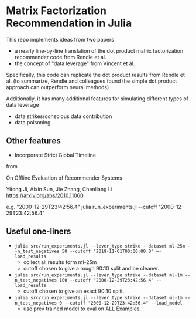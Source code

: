 # Matrix Factorization Recommendation in Julia

This repo implements ideas from two papers
* a nearly line-by-line translation of the dot product matrix factorization recommender code from Rendle et al.
* the concept of "data leverage" from Vincent et al.

Specifically, this code can replicate the dot product results from Rendle et al. (to summarize, Rendle and colleagues found the simple dot product approach can outperform neural methods)

Additionally, it has many additional features for simulating different types of data leverage
* data strikes/conscious data contribution
* data poisoning

## Other features
* Incorporate Strict Global Timeline

from 

On Offline Evaluation of Recommender Systems

Yitong Ji, Aixin Sun, Jie Zhang, Chenliang Li https://arxiv.org/abs/2010.11060

e.g. "2000-12-29T23:42:56.4"
julia run_experiments.jl --cutoff "2000-12-29T23:42:56.4"


## Useful one-liners
* `julia src/run_experiments.jl --lever_type strike --dataset ml-25m --n_test_negatives 50 --cutoff "2019-11-01T00:00:00.0" —-load_results`
    - collect all results form ml-25m
    - cutoff chosen to give a rough 90:10 split and be cleaner.
* `julia src/run_experiments.jl --lever_type strike --dataset ml-1m --n_test_negatives 100 --cutoff "2000-12-29T23:42:56.4" --load_results` 
    - cutoff chosen to give an exact 90:10 split.
* `julia src/run_experiments.jl --lever_type strike --dataset ml-1m --n_test_negatives 0 --cutoff "2000-12-29T23:42:56.4" --load_model` 
    - use prev trained model to eval on ALL Examples.